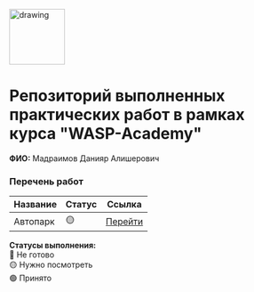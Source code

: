 <a href="https://wasp-academy.com"><img src="https://wasp-academy.com/Resources/wasp-logo.png" alt="drawing" width="100"/></a>

# Репозиторий выполненных практических работ в рамках курса "WASP-Academy"
**ФИО:** Мадраимов Данияр Алишерович
 
### Перечень работ

Название          | Статус | Ссылка
------------------|--------|--------
Автопарк          | 🟡     | <a href="https://github.com/DaniarRenox/wasp_txt/tree/master/Autopark">Перейти</a>


**Статусы выполнения:** <br>
🔴 Не готово <br>
🟡 Нужно посмотреть <br>
🟢 Принято <br>
